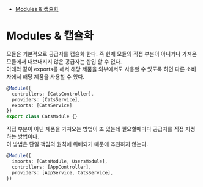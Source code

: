 <!-- TOC -->

- [Modules & 캡슐화](#modules--%EC%BA%A1%EC%8A%90%ED%99%94)

<!-- /TOC -->

# Modules & 캡슐화
모듈은 기본적으로 공급자를 캡슐화 한다. 즉 현재 모듈의 직접 부분이 아니거나 가져온 모듈에서 내보내지지 않은 공급자는 삽입 할 수 없다.  
아래와 같이 exports를 해서 해당 제품을 외부에서도 사용할 수 있도록 하면 다른 소비자에서 해당 제품을 사용할 수 있다.
``` typescript
@Module({
  controllers: [CatsController],
  providers: [CatsService],
  exports: [CatsService]
})
export class CatsModule {}
```
직접 부분이 아닌 제품을 가져오는 방법이 또 있는데 필요할때마다 공급자를 직접 지정하는 방법이다.  
이 방법은 단일 책임의 원칙에 위배되기 때문에 추천하지 않는다.
``` typescript
@Module({
  imports: [CatsModule, UsersModule],
  controllers: [AppController],
  providers: [AppService, CatsService],
})
```